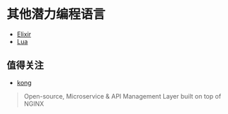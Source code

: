 # 其他潜力编程语言

- [Elixir](https://github.com/elixir-lang)
- [Lua](http://www.lua.org/)

## 值得关注

- [kong](https://github.com/Mashape/kong)

> Open-source, Microservice & API Management Layer built on top of NGINX

